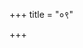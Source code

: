 +++
title = "०९"

+++
 

<div class="js_include" url="../../../../../../kalpaH/brAhmaNam/aitareyam/tattvam/pashupati-prajApati-rohiNI/"  newLevelForH1="2" includeTitle="true"> </div>  
